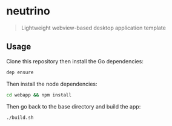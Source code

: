 # neutrino
> Lightweight webview-based desktop application template

## Usage

Clone this repository then install the Go dependencies:
```bash
dep ensure
```

Then install the node dependencies:
```bash
cd webapp && npm install
```

Then go back to the base directory and build the app:
```bash
./build.sh
```
